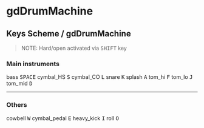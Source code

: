 # gdDrumMachine
## Keys Scheme / gdDrumMachine
  > NOTE: Hard/open activated via <kbd>SHIFT</kbd> key

### Main instruments
bass         <kbd>SPACE</kbd>
cymbal_HS    <kbd>S</kbd>
cymbal_CO    <kbd>L</kbd>
snare        <kbd>K</kbd>
splash       <kbd>A</kbd>
tom_hi       <kbd>F</kbd>
tom_lo       <kbd>J</kbd>
tom_mid      <kbd>D</kbd>

---

### Others
cowbell       <kbd>W</kbd>
cymbal_pedal  <kbd>E</kbd>
heavy_kick    <kbd>I</kbd>
roll          <kbd>O</kbd>
